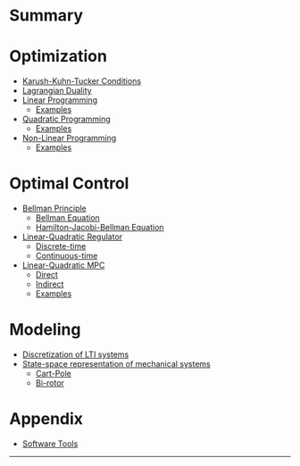 # Summary

# Optimization
- [Karush-Kuhn-Tucker Conditions](KKT.md)
- [Lagrangian Duality](Duality.md)
- [Linear Programming](LP.md)
  - [Examples](LP-Examples.md)
- [Quadratic Programming](QP.md)
  - [Examples](QP-Examples.md)
- [Non-Linear Programming]()
  - [Examples](NLP-Examples.md)

# Optimal Control
- [Bellman Principle]()
  - [Bellman Equation](BellmanEqn.md)
  - [Hamilton-Jacobi-Bellman Equation](HJB.md)
- [Linear-Quadratic Regulator]()
  - [Discrete-time](LQR-DT.md)
  - [Continuous-time](LQR-CT.md)
- [Linear-Quadratic MPC](MPC.md)
  - [Direct](MPC-Direct.md)
  - [Indirect](MPC-Indirect.md)
  - [Examples](MPC-Examples.md)

# Modeling
- [Discretization of LTI systems](LTI-Discretization.md)
- [State-space representation of mechanical systems](EoM.md)
  - [Cart-Pole](CartPoleEoM.md)
  - [Bi-rotor](BirotorEoM.md)

# Appendix
- [Software Tools](SoftwareTools.md)

---
